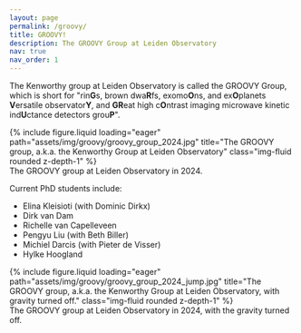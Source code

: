 ```yaml
---
layout: page
permalink: /groovy/
title: GROOVY!
description: The GROOVY Group at Leiden Observatory
nav: true
nav_order: 1
---
```


The Kenworthy group at Leiden Observatory is called the GROOVY Group, which is short for "rin<b>G</b>s, brown dwa<b>R</b>fs, exomo<b>O</b>ns, and ex<b>O</b>planets <b>V</b>ersatile observator<b>Y</b>, and <b>GR</b>eat high c<b>O</b>ntrast imaging microwave kinetic ind<b>U</b>ctance detectors grou<b>P</b>".

<div class="row">
    <div class="col-sm mt-3 mt-md-0">
        {% include figure.liquid loading="eager" path="assets/img/groovy/groovy_group_2024.jpg" title="The GROOVY group, a.k.a. the Kenworthy Group at Leiden Observatory" class="img-fluid rounded z-depth-1" %}
    </div>
</div>
<div class="caption">
    The GROOVY group at Leiden Observatory in 2024.
</div>

Current PhD students include:

* Elina Kleisioti (with Dominic Dirkx)
* Dirk van Dam
* Richelle van Capelleveen
* Pengyu Liu (with Beth Biller)
* Michiel Darcis (with Pieter de Visser)
* Hylke Hoogland


<div class="row">
    <div class="col-sm mt-3 mt-md-0">
        {% include figure.liquid loading="eager" path="assets/img/groovy/groovy_group_2024_jump.jpg" title="The GROOVY group, a.k.a. the Kenworthy Group at Leiden Observatory, with gravity turned off." class="img-fluid rounded z-depth-1" %}
    </div>
</div>
<div class="caption">
    The GROOVY group at Leiden Observatory in 2024, with the gravity turned off.
</div>
